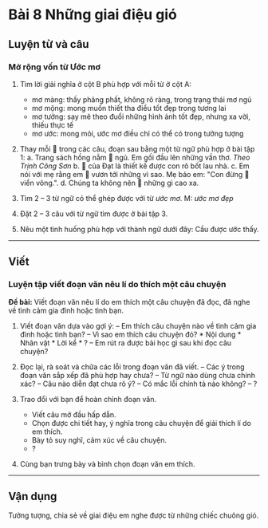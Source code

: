 # Bài 8 Những giai điệu gió

## Luyện từ và câu

### Mở rộng vốn từ Ước mơ

1.  Tìm lời giải nghĩa ở cột B phù hợp với mỗi từ ở cột A:
    *   mơ màng: thấy phảng phất, không rõ ràng, trong trạng thái mơ ngủ
    *   mơ mộng: mong muốn thiết tha điều tốt đẹp trong tương lai
    *   mơ tưởng: say mê theo đuổi những hình ảnh tốt đẹp, nhưng xa vời, thiếu thực tế
    *   mơ ước: mong mỏi, ước mơ điều chỉ có thể có trong tưởng tượng

2.  Thay mỗi 🌸 trong các câu, đoạn sau bằng một từ ngữ phù hợp ở bài tập 1:
    a. Trang sách hồng nằm 🌸 ngủ.
    Em gối đầu lên những vần thơ.
    *Theo Trịnh Công Sơn*
    b. 🌸 của Đạt là thiết kế được con rô bốt lau nhà.
    c. Em nói với mẹ rằng em 🌸 vươn tới những vì sao. Mẹ bảo em: "Con đừng 🌸 viển vông.".
    d. Chúng ta không nên 🌸 những gì cao xa.

3.  Tìm 2 – 3 từ ngữ có thể ghép được với từ *ước mơ*.
    M: *ước mơ đẹp*

4.  Đặt 2 – 3 câu với từ ngữ tìm được ở bài tập 3.
5.  Nêu một tình huống phù hợp với thành ngữ dưới đây:
    Cầu được ước thấy.

---

## Viết

### Luyện tập viết đoạn văn nêu lí do thích một câu chuyện

**Đề bài:** Viết đoạn văn nêu lí do em thích một câu chuyện đã đọc, đã nghe về tình cảm gia đình hoặc tình bạn.

1.  Viết đoạn văn dựa vào gợi ý:
    – Em thích câu chuyện nào về tình cảm gia đình hoặc tình bạn?
    – Vì sao em thích câu chuyện đó?
        *   Nội dung
        *   Nhân vật
        *   Lời kể
        *   ?
    – Em rút ra được bài học gì sau khi đọc câu chuyện?

2.  Đọc lại, rà soát và chữa các lỗi trong đoạn văn đã viết.
    – Các ý trong đoạn văn sắp xếp đã phù hợp hay chưa?
    – Từ ngữ nào dùng chưa chính xác?
    – Câu nào diễn đạt chưa rõ ý?
    – Có mắc lỗi chính tả nào không?
    – ?

3.  Trao đổi với bạn để hoàn chỉnh đoạn văn.
    *   Viết câu mở đầu hấp dẫn.
    *   Chọn được chi tiết hay, ý nghĩa trong câu chuyện để giải thích lí do em thích.
    *   Bày tỏ suy nghĩ, cảm xúc về câu chuyện.
    *   ?

4.  Cùng bạn trưng bày và bình chọn đoạn văn em thích.

---

## Vận dụng

Tưởng tượng, chia sẻ về giai điệu em nghe được từ những chiếc chuông gió.
